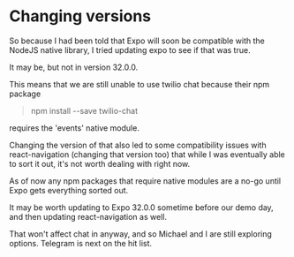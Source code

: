 # Changing versions

So because I had been told that Expo will soon be compatible with the NodeJS native library, I tried updating expo to see if that was true.

It may be, but not in version 32.0.0.

This means that we are still unable to use twilio chat because their npm package
> npm install --save twilio-chat

requires the 'events' native module.

Changing the version of that also led to some compatibility issues with react-navigation (changing that version too) that while I was eventually able to sort it out, it's not 
worth dealing with right now.

As of now any npm packages that require native modules are a no-go until Expo gets everything sorted out.

It may be worth updating to Expo 32.0.0 sometime before our demo day, and then updating react-navigation as well.

That won't affect chat in anyway, and so Michael and I are still exploring options. Telegram is next on the hit list.